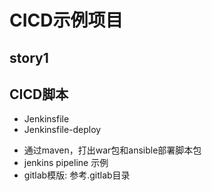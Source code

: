 # CICD示例项目

## story1

## CICD脚本

+ Jenkinsfile
+ Jenkinsfile-deploy

- 通过maven，打出war包和ansible部署脚本包
- jenkins pipeline 示例
- gitlab模版: 参考.gitlab目录


